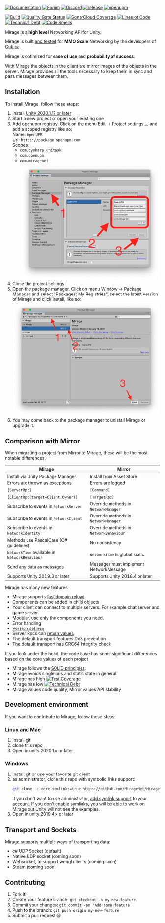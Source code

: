 [![Documentation](https://img.shields.io/badge/documentation-brightgreen.svg)](https://miragenet.github.io/Mirage/)
[![Forum](https://img.shields.io/badge/forum-brightgreen.svg)](https://forum.unity.com/threads/mirror-networking-for-unity-aka-hlapi-community-edition.425437/)
[![Discord](https://img.shields.io/discord/809535064551456888.svg)](https://discordapp.com/invite/DTBPBYvexy)
[![release](https://img.shields.io/github/release/MirageNet/Mirage.svg)](https://github.com/MirageNet/Mirage/releases/latest)
[![openupm](https://img.shields.io/npm/v/com.miragenet.mirage?label=openupm&registry_uri=https://package.openupm.com)](https://openupm.com/packages/com.miragenet.mirage/)

[![Build](https://github.com/MirageNet/Mirage/workflows/CI/badge.svg)](https://github.com/MirageNet/Mirage/actions?query=workflow%3ACI)
[![Quality Gate Status](https://sonarcloud.io/api/project_badges/measure?project=MirageNet_Mirage&metric=alert_status)](https://sonarcloud.io/dashboard?id=MirageNet_Mirage)
[![SonarCloud Coverage](https://sonarcloud.io/api/project_badges/measure?project=MirageNet_Mirage&metric=coverage)](https://sonarcloud.io/component_measures?id=MirageNet_Mirage&metric=coverage)
[![Lines of Code](https://sonarcloud.io/api/project_badges/measure?project=MirageNet_Mirage&metric=ncloc)](https://sonarcloud.io/dashboard?id=MirageNet_Mirage)
[![Technical Debt](https://sonarcloud.io/api/project_badges/measure?project=MirageNet_Mirage&metric=sqale_index)](https://sonarcloud.io/dashboard?id=MirageNet_Mirage)
[![Code Smells](https://sonarcloud.io/api/project_badges/measure?project=MirageNet_Mirage&metric=code_smells)](https://sonarcloud.io/dashboard?id=MirageNet_Mirage)


Mirage is a **high level** Networking API for Unity.

Mirage is built [and tested](https://www.youtube.com/watch?v=mDCNff1S9ZU) for **MMO Scale** Networking by the developers of  [Cubica](https://cubica.net).

Mirage is optimized for **ease of use** and **probability of success**.

With Mirage the objects in the client are mirror images of the objects in the server.  Mirage provides all the tools necessary to keep them in sync and pass messages between them.

## Installation

To install Mirage, follow these steps:

1) Install [Unity 2020.1.17 or later](https://unity.com/)
2) Start a new project or open your existing one
3) Add openupm registry.  Click on the menu Edit -> Project settings...,  and add a scoped registry like so: <br/>
    Name: `OpenUPM` <br/>
    Url: `https://package.openupm.com` <br/>
    Scopes:
    - `com.cysharp.unitask`
    - `com.openupm`
    - `com.miragenet`
   ![Scoped Registry](doc/images/Scoped%20Registry.png)
4) Close the project settings
5) Open the package manager.  Click on menu Window -> Package Manager and select "Packages: My Registries", select the latest version of Mirage and click install, like so:
   ![Install Mirage](doc/images/Install%20Mirage.png)
6) You may come back to the package manager to unistall Mirage or upgrade it.

## Comparison with Mirror
When migrating a project from Mirror to Mirage, these will be the most notable differences.

| Mirage                                      | Mirror                                 |
| --------------------------------------------- | -------------------------------------- |
| Install via Unity Package Manager             | Install from Asset Store               |
| Errors are thrown as exceptions               | Errors are logged                      |
| `[ServerRpc]`                                 | `[Command]`                            |
| `[ClientRpc(target=Client.Owner)]`            | `[TargetRpc]`                          |
| Subscribe to events in `NetworkServer`        | Override methods in `NetworkManager`   |
| Subscribe to events in `NetworkClient`        | Override methods in `NetworkManager`   |
| Subscribe to events in `NetworkIdentity`      | Override methods in `NetworkBehaviour` |
| Methods use PascalCase (C# guidelines)        | No consistency                         |
| `NetworkTime` available in `NetworkBehaviour` | `NetworkTime` is global static         |
| Send any data as messages                     | Messages must implement NetworkMessage |
| Supports Unity 2019.3 or later                | Supports Unity 2018.4 or later         |

Mirage has many new features
* Mirage supports [fast domain reload](https://blogs.unity3d.com/2019/11/05/enter-play-mode-faster-in-unity-2019-3/)
* Components can be added in child objects
* Your client can connect to multiple servers. For example chat server and game server
* Modular,  use only the components you need.
* Error handling
* [Version defines](https://docs.unity3d.com/Manual/ScriptCompilationAssemblyDefinitionFiles.html#define-symbols)
* Server Rpcs can [return values](https://miragenet.github.io/Mirage/Articles/Guides/Communications/RemoteActions.html)
* The default transport features DoS prevention
* The default transport has CRC64 integrity check

If you look under the hood,  the code base has some significant differences based on the core values of each project
* Mirage follows the [SOLID principles](https://en.wikipedia.org/wiki/SOLID).
* Mirage avoids singletons and static state in general.
* Mirage has high [![Test Coverage](https://sonarcloud.io/api/project_badges/measure?project=MirageNet_Mirage&metric=coverage)](https://sonarcloud.io/dashboard?id=MirageNet_Mirage)
* Mirage has low [![Technical Debt](https://sonarcloud.io/api/project_badges/measure?project=MirageNet_Mirage&metric=sqale_index)](https://sonarcloud.io/dashboard?id=MirageNet_Mirage)
* Mirage values code quality,  Mirror values API stability

## Development environment
If you want to contribute to  Mirage, follow these steps:

### Linux and Mac
1) Install git
2) clone this repo
3) Open in unity 2020.1.x or later

### Windows
1) Install [git](https://git-scm.com/download/win) or use your favorite git client
2) as administrator, clone this repo with symbolic links support:
    ```sh
    git clone -c core.symlinks=true https://github.com/MirageNet/Mirage.git
    ```
    It you don't want to use administrator, [add symlink support](https://www.joshkel.com/2018/01/18/symlinks-in-windows/) to your account.
    If you don't enable symlinks, you will be able to work on Mirage but Unity will not see the examples.
3) Open in unity 2019.4.x or later

## Transport and Sockets

Mirage supports multiple ways of transporting data:
- c# UDP Socket (default)
- Native UDP socket (coming soon)
- Websocket, to support webgl clients (coming soon)
- Steam (coming soon)


## Contributing


1. Fork it!
2. Create your feature branch: `git checkout -b my-new-feature`
3. Commit your changes: `git commit -am 'Add some feature'`
4. Push to the branch: `git push origin my-new-feature`
5. Submit a pull request :smiley:
